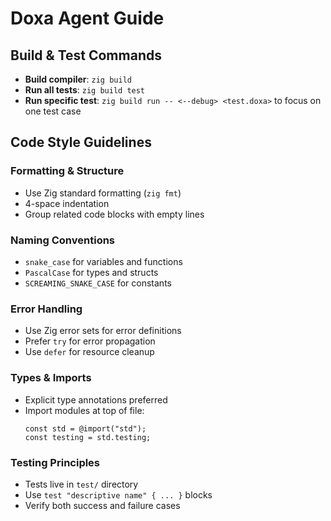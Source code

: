# Doxa Agent Guide

## Build & Test Commands
- **Build compiler**: `zig build`
- **Run all tests**: `zig build test`
- **Run specific test**: `zig build run -- <--debug> <test.doxa>` to focus on one test case

## Code Style Guidelines

### Formatting & Structure
- Use Zig standard formatting (`zig fmt`)
- 4-space indentation
- Group related code blocks with empty lines

### Naming Conventions
- `snake_case` for variables and functions
- `PascalCase` for types and structs
- `SCREAMING_SNAKE_CASE` for constants

### Error Handling
- Use Zig error sets for error definitions
- Prefer `try` for error propagation
- Use `defer` for resource cleanup

### Types & Imports
- Explicit type annotations preferred
- Import modules at top of file:
  ```zig
  const std = @import("std");
  const testing = std.testing;
  ```

### Testing Principles
- Tests live in `test/` directory
- Use `test "descriptive name" { ... }` blocks
- Verify both success and failure cases